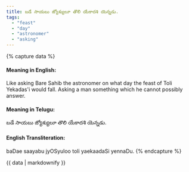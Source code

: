 ```yaml
---
title: బడే సాయబు జ్యోశ్యులూ తొలి యేకాదశి యెన్నడు.
tags:
  - "feast"
  - "day"
  - "astronomer"
  - "asking"
---
```


{% capture data %}
#### Meaning in English:
Like asking Bare Sahib the astronomer on what day the feast of Toli Yekadas'i would fall.
Asking a man something which he cannot possibly answer.

#### Meaning in Telugu:
బడే సాయబు జ్యోశ్యులూ తొలి యేకాదశి యెన్నడు.

#### English Transliteration:
baDae saayabu jyOSyuloo toli yaekaadaSi yennaDu.
{% endcapture %}

<div class="notice">{{ data | markdownify }}</div>

